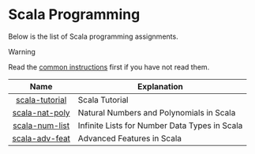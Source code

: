 # Scala Programming

Below is the list of Scala programming assignments.

> [!WARNING]
>
> Read the [common instructions](/scala.md) first if you have not read them.

| Name                                               | Explanation                                                                                             |
| :------------------------------------------------: | ------------------------------------------------------------------------------------------------------- |
| [scala-tutorial](/scala/scala-tutorial/README.md)  | Scala Tutorial                                                                                          |
| [scala-nat-poly](/scala/scala-nat-poly/README.md)  | Natural Numbers and Polynomials in Scala                                                                |
| [scala-num-list](/scala/scala-num-list/README.md)  | Infinite Lists for Number Data Types in Scala                                                           |
| [scala-adv-feat](/scala/scala-adv-feat/README.md)  | Advanced Features in Scala                                                                              |
